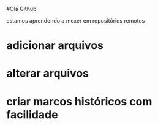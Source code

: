 #Olá Github 

estamos aprendendo a mexer em repositórios remotos

# adicionar arquivos
# alterar arquivos
# criar marcos históricos com facilidade
